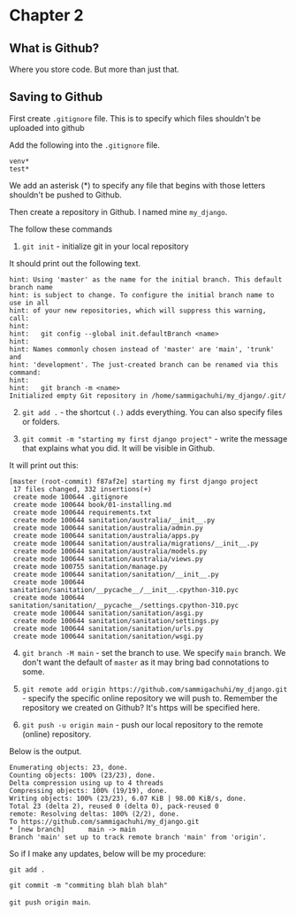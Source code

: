 # Chapter 2

## What is Github?

Where you store code. But more than just that.


## Saving to Github
First create `.gitignore` file. This is to specify which files shouldn't be uploaded into github

Add the following into the `.gitignore` file.

```
venv*
test*
```

We add an asterisk (*) to specify any file that begins with those letters shouldn't be pushed to Github.

Then create a repository in Github. I named mine `my_django`.

The follow these commands

1. `git init` - initialize git in your local repository

It should print out the following text.

```
hint: Using 'master' as the name for the initial branch. This default branch name
hint: is subject to change. To configure the initial branch name to use in all
hint: of your new repositories, which will suppress this warning, call:
hint: 
hint:   git config --global init.defaultBranch <name>
hint: 
hint: Names commonly chosen instead of 'master' are 'main', 'trunk' and
hint: 'development'. The just-created branch can be renamed via this command:
hint: 
hint:   git branch -m <name>
Initialized empty Git repository in /home/sammigachuhi/my_django/.git/
```

2. `git add .` - the shortcut `(.)` adds everything. You can also specify files or folders.

3. `git commit -m "starting my first django project"` - write the message that explains what you did. It will be visible in Github.

It will print out this:

```
[master (root-commit) f87af2e] starting my first django project
 17 files changed, 332 insertions(+)
 create mode 100644 .gitignore
 create mode 100644 book/01-installing.md
 create mode 100644 requirements.txt
 create mode 100644 sanitation/australia/__init__.py
 create mode 100644 sanitation/australia/admin.py
 create mode 100644 sanitation/australia/apps.py
 create mode 100644 sanitation/australia/migrations/__init__.py
 create mode 100644 sanitation/australia/models.py
 create mode 100644 sanitation/australia/views.py
 create mode 100755 sanitation/manage.py
 create mode 100644 sanitation/sanitation/__init__.py
 create mode 100644 sanitation/sanitation/__pycache__/__init__.cpython-310.pyc
 create mode 100644 sanitation/sanitation/__pycache__/settings.cpython-310.pyc
 create mode 100644 sanitation/sanitation/asgi.py
 create mode 100644 sanitation/sanitation/settings.py
 create mode 100644 sanitation/sanitation/urls.py
 create mode 100644 sanitation/sanitation/wsgi.py
 ```

 4. `git branch -M main` - set the branch to use. We specify `main` branch. We don't want the default of `master` as it may bring bad connotations to some.

 5. `git remote add origin https://github.com/sammigachuhi/my_django.git` - specify the specific online repository we will push to. Remember the repository we created on Github? It's https will be specified here.

 6. `git push -u origin main` - push our local repository to the remote (online) repository.

 Below is the output.

 ```
 Enumerating objects: 23, done.
Counting objects: 100% (23/23), done.
Delta compression using up to 4 threads
Compressing objects: 100% (19/19), done.
Writing objects: 100% (23/23), 6.07 KiB | 98.00 KiB/s, done.
Total 23 (delta 2), reused 0 (delta 0), pack-reused 0
remote: Resolving deltas: 100% (2/2), done.
To https://github.com/sammigachuhi/my_django.git
 * [new branch]      main -> main
Branch 'main' set up to track remote branch 'main' from 'origin'.
```

So if I make any updates, below will be my procedure:

`git add .`

`git commit -m "commiting blah blah blah"`

`git push origin main`.

